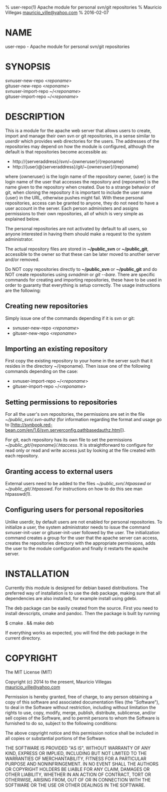 % user-repo(1) Apache module for personal svn/git repositories
% Mauricio Villegas <mauricio_ville@yahoo.com>
% 2016-02-07

# NAME

user-repo - Apache module for personal svn/git repositories

# SYNOPSIS

svnuser-new-repo <*reponame*>  
gituser-new-repo <*reponame*>  
svnuser-import-repo ~/<*reponame*>  
gituser-import-repo ~/<*reponame*>  

# DESCRIPTION

This is a module for the apache web server that allows users to create, import
and manage their own svn or git repositories, in a sense similar to
*userdir* which provides web directories for the users. The addresses of the
repositories may depend on how the module is configured, although the default is
that repositories become accessible as:

* http://{serveraddress}/svn/~{owneruser}/{reponame}
* http://{user}@{serveraddress}/git/~{owneruser}/{reponame}

where {owneruser} is the login name of the repository owner, {user} is the
login name of the user that accesses the repository and {reponame} is the name
given to the repository when created. Due to a strange behavior of git, when
cloning the repository it is important to include the user name {user} in the
URL, otherwise pushes might fail. With these personal repositories, access can
be granted to anyone, they do not need to have a user account in the server.
Each person administers and assigns permissions to their own repositories, all
of which is very simple as explained below.

The personal repositories are not activated by default to all users, so anyone
interested in having them should make a request to the system administrator.

The actual repository files are stored in **~/public_svn** or **~/public_git**,
accessible to the owner so that these can be later moved to another server
and/or removed.

Do NOT copy repositories directly to **~/public_svn** or **~/public_git** and do
NOT create repositories using *svnadmin* or *git* *--bare*. There are specific
commands for creating and importing repositories, these have to be used in
order to guaranty that everything is setup correctly. The usage instructions
are the following:

## Creating new repositories

Simply issue one of the commands depending if it is svn or git:

* svnuser-new-repo <*reponame*>
* gituser-new-repo <*reponame*>

## Importing an existing repository

First copy the existing repository to your home in the server such that it
resides in the directory ~/{reponame}. Then issue one of the following
commands depending on the case:

* svnuser-import-repo ~/<*reponame*>
* gituser-import-repo ~/<*reponame*>

## Setting permissions to repositories

For all the user's svn repositories, the permissions are set in the file
*~/public_svn/.svn-authz* (for information regarding the format and usage go
to [http://svnbook.red-bean.com/en/1.6/svn.serverconfig.pathbasedauthz.html]).

For git, each repository has its own file to set the permissions
*~/public_git/{reponame}/.htaccess*. It is straightforward to configure for read
only or read and write access just by looking at the file created with each
repository.

## Granting access to external users

External users need to be added to the files *~/public_svn/.htpasswd* or
*~/public_git/.htpasswd*. For instructions on how to do this see man
htpasswd(1).

## Configuring users for personal repositories

Unlike userdir, by default users are not enabled for personal repositories. To
initialize a user, the system administrator needs to issue the command
svnuser-init-user or gituser-init-user followed by the user. The initialization
command creates a group for the user that the apache server can access, creates
the repositories directory with the appropriate permissions, adds the user to
the module configuration and finally it restarts the apache server.


# INSTALLATION

Currently this module is designed for debian based distributions. The preferred
way of installation is to use the deb package, making sure that all dependencies
are also installed, for example install using gdebi.

The deb package can be easily created from the source. First you need to install
devscripts, cmake and pandoc. Then the package is built by running

$ cmake . && make deb

If everything works as expected, you will find the deb package in the current
directory.


# COPYRIGHT

The MIT License (MIT)

Copyright (c) 2014 to the present, Mauricio Villegas <mauricio_ville@yahoo.com>

Permission is hereby granted, free of charge, to any person obtaining a copy
of this software and associated documentation files (the "Software"), to deal
in the Software without restriction, including without limitation the rights
to use, copy, modify, merge, publish, distribute, sublicense, and/or sell
copies of the Software, and to permit persons to whom the Software is
furnished to do so, subject to the following conditions:

The above copyright notice and this permission notice shall be included in all
copies or substantial portions of the Software.

THE SOFTWARE IS PROVIDED "AS IS", WITHOUT WARRANTY OF ANY KIND, EXPRESS OR
IMPLIED, INCLUDING BUT NOT LIMITED TO THE WARRANTIES OF MERCHANTABILITY,
FITNESS FOR A PARTICULAR PURPOSE AND NONINFRINGEMENT. IN NO EVENT SHALL THE
AUTHORS OR COPYRIGHT HOLDERS BE LIABLE FOR ANY CLAIM, DAMAGES OR OTHER
LIABILITY, WHETHER IN AN ACTION OF CONTRACT, TORT OR OTHERWISE, ARISING FROM,
OUT OF OR IN CONNECTION WITH THE SOFTWARE OR THE USE OR OTHER DEALINGS IN THE
SOFTWARE.
